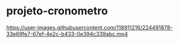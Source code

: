 # projeto-cronometro

https://user-images.githubusercontent.com/118911216/224491878-33e69fe7-67ef-4e2c-b433-0e394c339abc.mp4

